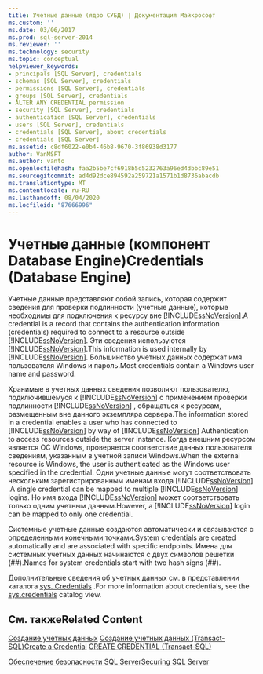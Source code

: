 ```yaml
---
title: Учетные данные (ядро СУБД) | Документация Майкрософт
ms.custom: ''
ms.date: 03/06/2017
ms.prod: sql-server-2014
ms.reviewer: ''
ms.technology: security
ms.topic: conceptual
helpviewer_keywords:
- principals [SQL Server], credentials
- schemas [SQL Server], credentials
- permissions [SQL Server], credentials
- groups [SQL Server], credentials
- ALTER ANY CREDENTIAL permission
- security [SQL Server], credentials
- authentication [SQL Server], credentials
- users [SQL Server], credentials
- credentials [SQL Server], about credentials
- credentials [SQL Server]
ms.assetid: c8df6022-e0b4-46b8-9670-3f86938d3177
author: VanMSFT
ms.author: vanto
ms.openlocfilehash: faa2b5be7cf6918b5d5232763a96ed4dbbc89e51
ms.sourcegitcommit: ad4d92dce894592a259721a1571b1d8736abacdb
ms.translationtype: MT
ms.contentlocale: ru-RU
ms.lasthandoff: 08/04/2020
ms.locfileid: "87666996"
---
```

# <a name="credentials-database-engine"></a><span data-ttu-id="8d987-102">Учетные данные (компонент Database Engine)</span><span class="sxs-lookup"><span data-stu-id="8d987-102">Credentials (Database Engine)</span></span>
  <span data-ttu-id="8d987-103">Учетные данные представляют собой запись, которая содержит сведения для проверки подлинности (учетные данные), которые необходимы для подключения к ресурсу вне [!INCLUDE[ssNoVersion](../../../includes/ssnoversion-md.md)].</span><span class="sxs-lookup"><span data-stu-id="8d987-103">A credential is a record that contains the authentication information (credentials) required to connect to a resource outside [!INCLUDE[ssNoVersion](../../../includes/ssnoversion-md.md)].</span></span> <span data-ttu-id="8d987-104">Эти сведения используются [!INCLUDE[ssNoVersion](../../../includes/ssnoversion-md.md)].</span><span class="sxs-lookup"><span data-stu-id="8d987-104">This information is used internally by [!INCLUDE[ssNoVersion](../../../includes/ssnoversion-md.md)].</span></span> <span data-ttu-id="8d987-105">Большинство учетных данных содержат имя пользователя Windows и пароль.</span><span class="sxs-lookup"><span data-stu-id="8d987-105">Most credentials contain a Windows user name and password.</span></span>  
  
 <span data-ttu-id="8d987-106">Хранимые в учетных данных сведения позволяют пользователю, подключившемуся к [!INCLUDE[ssNoVersion](../../../includes/ssnoversion-md.md)] с применением проверки подлинности [!INCLUDE[ssNoVersion](../../../includes/ssnoversion-md.md)] , обращаться к ресурсам, размещенным вне данного экземпляра сервера.</span><span class="sxs-lookup"><span data-stu-id="8d987-106">The information stored in a credential enables a user who has connected to [!INCLUDE[ssNoVersion](../../../includes/ssnoversion-md.md)] by way of [!INCLUDE[ssNoVersion](../../../includes/ssnoversion-md.md)] Authentication to access resources outside the server instance.</span></span> <span data-ttu-id="8d987-107">Когда внешним ресурсом является ОС Windows, проверяется соответствие данных пользователя сведениям, указанным в учетной записи Windows.</span><span class="sxs-lookup"><span data-stu-id="8d987-107">When the external resource is Windows, the user is authenticated as the Windows user specified in the credential.</span></span> <span data-ttu-id="8d987-108">Одни учетные данные могут соответствовать нескольким зарегистрированным именам входа [!INCLUDE[ssNoVersion](../../../includes/ssnoversion-md.md)] .</span><span class="sxs-lookup"><span data-stu-id="8d987-108">A single credential can be mapped to multiple [!INCLUDE[ssNoVersion](../../../includes/ssnoversion-md.md)] logins.</span></span> <span data-ttu-id="8d987-109">Но имя входа [!INCLUDE[ssNoVersion](../../../includes/ssnoversion-md.md)] может соответствовать только одним учетным данным.</span><span class="sxs-lookup"><span data-stu-id="8d987-109">However, a [!INCLUDE[ssNoVersion](../../../includes/ssnoversion-md.md)] login can be mapped to only one credential.</span></span>  
  
 <span data-ttu-id="8d987-110">Системные учетные данные создаются автоматически и связываются с определенными конечными точками.</span><span class="sxs-lookup"><span data-stu-id="8d987-110">System credentials are created automatically and are associated with specific endpoints.</span></span> <span data-ttu-id="8d987-111">Имена для системных учетных данных начинаются с двух символов решетки (##).</span><span class="sxs-lookup"><span data-stu-id="8d987-111">Names for system credentials start with two hash signs (##).</span></span>  
  
 <span data-ttu-id="8d987-112">Дополнительные сведения об учетных данных см. в представлении каталога [sys. Credentials](/sql/relational-databases/system-catalog-views/sys-credentials-transact-sql) .</span><span class="sxs-lookup"><span data-stu-id="8d987-112">For more information about credentials, see the [sys.credentials](/sql/relational-databases/system-catalog-views/sys-credentials-transact-sql) catalog view.</span></span>  
  
## <a name="related-content"></a><span data-ttu-id="8d987-113">См. также</span><span class="sxs-lookup"><span data-stu-id="8d987-113">Related Content</span></span>  
 <span data-ttu-id="8d987-114">[Создание учетных данных](../authentication-access/create-a-credential.md) [Создание учетных данных &#40;Transact-SQL&#41;](/sql/t-sql/statements/create-credential-transact-sql)</span><span class="sxs-lookup"><span data-stu-id="8d987-114">[Create a Credential](../authentication-access/create-a-credential.md) [CREATE CREDENTIAL &#40;Transact-SQL&#41;](/sql/t-sql/statements/create-credential-transact-sql)</span></span>  
  
 [<span data-ttu-id="8d987-115">Обеспечение безопасности SQL Server</span><span class="sxs-lookup"><span data-stu-id="8d987-115">Securing SQL Server</span></span>](../securing-sql-server.md)  
  
  
